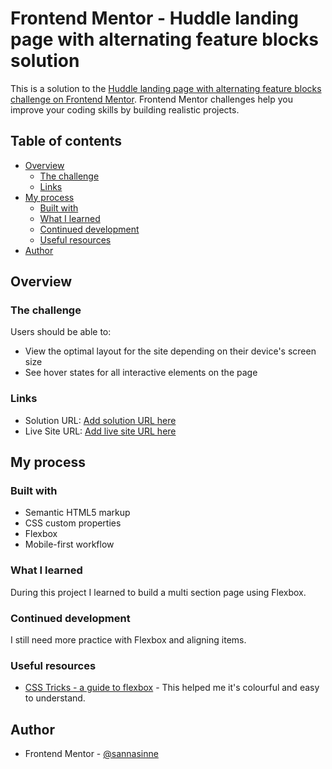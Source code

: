 # Frontend Mentor - Huddle landing page with alternating feature blocks solution

This is a solution to the [Huddle landing page with alternating feature blocks challenge on Frontend Mentor](https://www.frontendmentor.io/challenges/huddle-landing-page-with-alternating-feature-blocks-5ca5f5981e82137ec91a5100). Frontend Mentor challenges help you improve your coding skills by building realistic projects. 

## Table of contents

- [Overview](#overview)
  - [The challenge](#the-challenge)
  - [Links](#links)
- [My process](#my-process)
  - [Built with](#built-with)
  - [What I learned](#what-i-learned)
  - [Continued development](#continued-development)
  - [Useful resources](#useful-resources)
- [Author](#author)

## Overview

### The challenge

Users should be able to:

- View the optimal layout for the site depending on their device's screen size
- See hover states for all interactive elements on the page

### Links

- Solution URL: [Add solution URL here](https://github.com/sannasinne/huddle-landing-page-main)
- Live Site URL: [Add live site URL here](https://sannasinne.github.io/huddle-landing-page-main/)

## My process

### Built with

- Semantic HTML5 markup
- CSS custom properties
- Flexbox
- Mobile-first workflow

### What I learned

During this project I learned to build a multi section page using Flexbox.

### Continued development

I still need more practice with Flexbox and aligning items.

### Useful resources

- [CSS Tricks - a guide to flexbox](https://css-tricks.com/snippets/css/a-guide-to-flexbox/) - This helped me it's colourful and easy to understand.

## Author

- Frontend Mentor - [@sannasinne](https://www.frontendmentor.io/profile/sannasinne)
